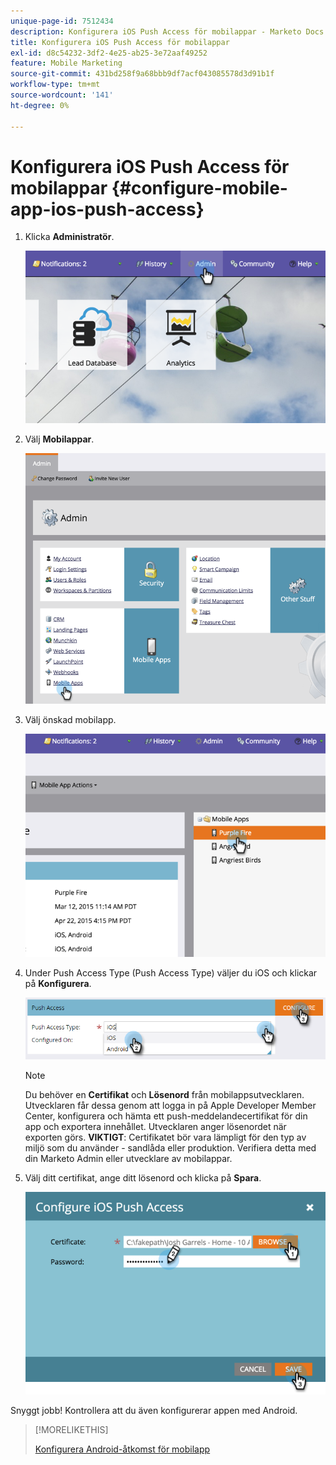 ```yaml
---
unique-page-id: 7512434
description: Konfigurera iOS Push Access för mobilappar - Marketo Docs - produktdokumentation
title: Konfigurera iOS Push Access för mobilappar
exl-id: d8c54232-3df2-4e25-ab25-3e72aaf49252
feature: Mobile Marketing
source-git-commit: 431bd258f9a68bbb9df7acf043085578d3d91b1f
workflow-type: tm+mt
source-wordcount: '141'
ht-degree: 0%

---
```


# Konfigurera iOS Push Access för mobilappar {#configure-mobile-app-ios-push-access}

1. Klicka **Administratör**.

   ![](assets/image2015-4-22-16-3a12-3a32.png)

1. Välj **Mobilappar**.

   ![](assets/image2015-4-22-16-3a14-3a29.png)

1. Välj önskad mobilapp.

   ![](assets/image2015-4-22-16-3a33-3a19.png)

1. Under Push Access Type (Push Access Type) väljer du iOS och klickar på **Konfigurera**.

   ![](assets/image2016-6-10-11-3a37-3a9.png)

   >[!NOTE]
   >
   >Du behöver en **Certifikat** och **Lösenord** från mobilappsutvecklaren. Utvecklaren får dessa genom att logga in på Apple Developer Member Center, konfigurera och hämta ett push-meddelandecertifikat för din app och exportera innehållet. Utvecklaren anger lösenordet när exporten görs. **VIKTIGT**: Certifikatet bör vara lämpligt för den typ av miljö som du använder - sandlåda eller produktion. Verifiera detta med din Marketo Admin eller utvecklare av mobilappar.

1. Välj ditt certifikat, ange ditt lösenord och klicka på **Spara**.

   ![](assets/image2015-4-22-17-3a19-3a18.png)

Snyggt jobb! Kontrollera att du även konfigurerar appen med Android.

>[!MORELIKETHIS]
>
>[Konfigurera Android-åtkomst för mobilapp](/help/marketo/product-docs/mobile-marketing/admin/configure-mobile-app-android-push-access.md)
